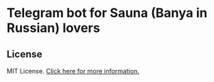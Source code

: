 # Telegram bot for Sauna (Banya in Russian) lovers


## License

MIT License. [Click here for more information.](LICENSE.md)
